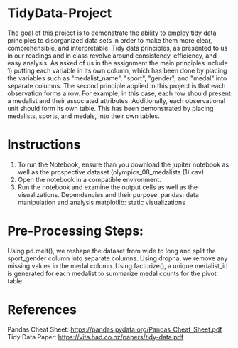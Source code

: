# TidyData-Project
 The goal of this project is to demonstrate the ability to employ tidy data principles to disorganized data sets in order to make them more clear, comprehensible, and interpretable. Tidy data principles, as presented to us in our readings and in class revolve around consistency, efficiency, and easy analysis. As asked of us in the assignment the main principles include 1) putting each variable in its own column, which has been done by placing the variables such as "medalist_name", "sport", "gender", and "medal" into separate columns. The second principle applied in this project is that each observation forms a row. For example, in this case, each row should present a medalist and their associated attributes. Additionally, each observational unit should form its own table. This has been demonstrated by placing medalists, sports, and medals, into their own tables. 

 # Instructions
 1) To run the Notebook, ensure than you download the jupiter notebook as well as the prospective dataset (olympics_08_medalists (1).csv).
 2) Open the notebook in a compatible environment.
 3) Run the notebook and examine the output cells as well as the visualizations. 
Dependencies and their purpose:
pandas: data manipulation and analysis
matplotlib: static visualizations

# Pre-Processing Steps:
Using pd.melt(), we reshape the dataset from wide to long and split the sport_gender column into separate columns. Using dropna, we remove any missing values in the medal column. Using factorize(), a unique medalist_id is generated for each medalist to summarize medal counts for the pivot table. 

# References
Pandas Cheat Sheet: https://pandas.pydata.org/Pandas_Cheat_Sheet.pdf
Tidy Data Paper: https://vita.had.co.nz/papers/tidy-data.pdf

